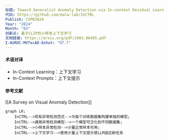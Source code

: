 ```yaml
---
标题: Toward Generalist Anomaly Detection via In-context Residual Learning with Few-shot Sample Prompts
代码: https://github.com/mala-lab/InCTRL
Publish: CVPR2024
Year: "2024"
Month: "03"
创新点: 基于CLIP的小样本上下文学习
文档链接: https://arxiv.org/pdf/2403.06495.pdf
I-AUROC-MVTecAD-8shot: "97.7"
---
```

#### 术语对译
- In-Context Learning：上下文学习
- In-Context Prompts：上下文提示
#### 参考文献
[[A Survey on Visual Anomaly Detection]]
```mermaid
graph LR;
	InCTRL-->现有异常检测范式-->为每个训练数据集构建单独的模型;
	InCTRL-->通用异常检测模型-->一个模型可泛化到不同数据集;
	InCTRL-->小样本异常检测-->少量正常样本可用;
	InCTRL-->上下文学习-->使用少量上下文提示使LLM适应新任务
```
